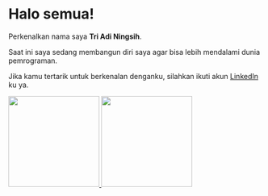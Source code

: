 # Halo semua!
Perkenalkan nama saya **Tri Adi Ningsih**.

Saat ini saya sedang membangun diri saya agar bisa lebih mendalami dunia pemrograman.

Jika kamu tertarik untuk berkenalan denganku, silahkan ikuti akun [LinkedIn](https://www.linkedin.com/in/tri-adi-ningsih) ku ya.

<p align="left">
<a href="https://github.com/gilangadhan">
  <img height="180em" src="https://github-readme-stats-eight-theta.vercel.app/api?username=triadiningsih&show_icons=true&theme=algolia&include_all_commits=true&count_private=true"/>
  <img height="180em" src="https://github-readme-stats-eight-theta.vercel.app/api/top-langs/?username=triadiningsih&layout=compact&langs_count=8&theme=algolia"/>
</a>
</p>

